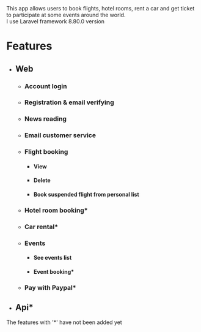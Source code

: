 <div>
This app allows users to book flights, hotel rooms, rent a car and get ticket to participate at some events around the world.
</div>
<div>
I use Laravel framework 8.80.0 version
</div>
<div>
    <h1>Features</h1>
    <ul>
    <li>
        <h2>Web</h2>
        <ul>
            <li><h3>Account login</h3></li>
            <li><h3>Registration & email verifying</h3></li>
            <li><h3>News reading</h3></li>
            <li><h3>Email customer service</h3></li>
            <li>
                <h3>Flight booking</h3>
                <ul>
                    <li><h4>View</h4></li>
                    <li><h4>Delete</h4></li>
                    <li><h4>Book suspended flight from personal list</h4></li>
                </ul>
            </li>
            <li><h3>Hotel room booking*</h3></li>
            <li><h3>Car rental*</h3></li>
            <li>
                <h3>Events</h3>
                <ul>
                    <li><h4>See events list</h4></li>
                    <li><h4>Event booking*</h4></li>
                </ul>
            </li>
            <li><h3>Pay with Paypal*</h3></li>
        </ul>
    </li>
    <li><h2>Api*</h2></li>
    </ul>
</div>
<div>The features with '*' have not been added yet</div>
